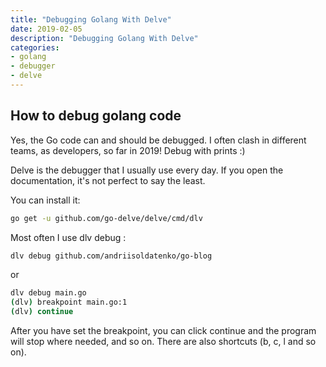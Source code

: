 ```yaml
---
title: "Debugging Golang With Delve"
date: 2019-02-05
description: "Debugging Golang With Delve"
categories:
- golang
- debugger
- delve
---
```


## How to debug golang code

Yes, the Go code can and should be debugged. I often clash in different teams, as developers, so far in 2019! Debug with prints :)

Delve is the debugger that I usually use every day. If you open the documentation, it's not perfect to say the least.

You can install it:

```bash
go get -u github.com/go-delve/delve/cmd/dlv
```

Most often I use dlv debug <package name>:

```bash
dlv debug github.com/andriisoldatenko/go-blog
```

or

```bash
dlv debug main.go
(dlv) breakpoint main.go:1
(dlv) continue
```

After you have set the breakpoint, you can click continue and the program will stop where needed, and so on. There are also shortcuts (b, c, l and so on).
